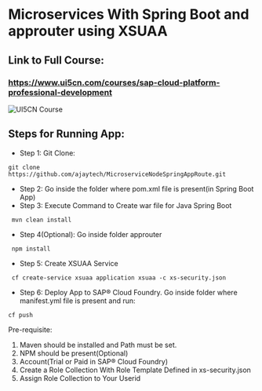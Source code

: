 # Microservices With Spring Boot and approuter using XSUAA
## Link to Full Course: 

### https://www.ui5cn.com/courses/sap-cloud-platform-professional-development

![UI5CN Course](https://thinkific-import.s3.amazonaws.com/17035/Ieao7C5YQOq5YiDdQyht_scp-professional-devimage.jpg)

## Steps for Running App: 
* Step 1: Git Clone:
```
git clone https://github.com/ajaytech/MicroserviceNodeSpringAppRoute.git
```
* Step 2: Go inside the folder where pom.xml file is present(in Spring Boot App)
* Step 3: Execute Command to Create war file for Java Spring Boot
```
 mvn clean install
 ```
 * Step 4(Optional): Go inside folder approuter 
```
 npm install
 ```
* Step 5: Create XSUAA Service
```
 cf create-service xsuaa application xsuaa -c xs-security.json
 ```
 * Step 6: Deploy App to SAP® Cloud Foundry. 
  Go inside folder where manifest.yml file is present and run:
```
cf push
```

Pre-requisite:
1. Maven should be installed and Path must be set.
2. NPM should be present(Optional)
3. Account(Trial or Paid in SAP® Cloud Foundry)
4. Create a Role Collection With Role Template Defined in xs-security.json
5. Assign Role Collection to Your Userid
 
 
